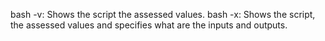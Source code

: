 bash -v: Shows the script the assessed values.
bash -x: Shows the script, the assessed values and specifies what are the inputs and outputs.
